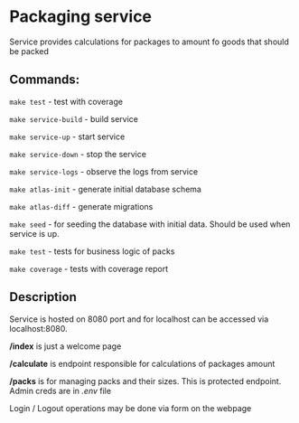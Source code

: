 # Packaging service

Service provides calculations for packages to amount fo goods that should be packed

## Commands:
```make test``` - test with coverage

```make service-build``` - build service

```make service-up``` - start service

```make service-down``` - stop the service

```make service-logs``` - observe the logs from service

```make atlas-init``` - generate initial database schema

```make atlas-diff``` - generate migrations

```make seed``` - for seeding the database with initial data. Should be used when service is up.

```make test``` - tests for business logic of packs

```make coverage``` - tests with coverage report

## Description

Service is hosted on 8080 port and for localhost can be accessed via localhost:8080.

**/index** is just a welcome page

**/calculate** is endpoint responsible for calculations of packages amount

**/packs** is for managing packs and their sizes. This is protected endpoint. Admin creds are in *.env* file

Login / Logout operations may be done via form on the webpage
